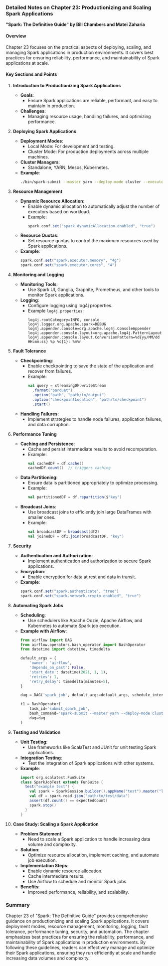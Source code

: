 ### Detailed Notes on Chapter 23: Productionizing and Scaling Spark Applications
**"Spark: The Definitive Guide" by Bill Chambers and Matei Zaharia**

#### **Overview**
Chapter 23 focuses on the practical aspects of deploying, scaling, and managing Spark applications in production environments. It covers best practices for ensuring reliability, performance, and maintainability of Spark applications at scale.

#### **Key Sections and Points**

1. **Introduction to Productionizing Spark Applications**
   - **Goals**:
     - Ensure Spark applications are reliable, performant, and easy to maintain in production.
   - **Challenges**:
     - Managing resource usage, handling failures, and optimizing performance.

2. **Deploying Spark Applications**
   - **Deployment Modes**:
     - Local Mode: For development and testing.
     - Cluster Mode: For production deployments across multiple machines.
   - **Cluster Managers**:
     - Standalone, YARN, Mesos, Kubernetes.
   - **Example**:
     ```sh
     ./bin/spark-submit --master yarn --deploy-mode cluster --executor-memory 4G --num-executors 50 <application-jar> [application-arguments]
     ```

3. **Resource Management**
   - **Dynamic Resource Allocation**:
     - Enable dynamic allocation to automatically adjust the number of executors based on workload.
     - Example:
       ```scala
       spark.conf.set("spark.dynamicAllocation.enabled", "true")
       ```
   - **Resource Quotas**:
     - Set resource quotas to control the maximum resources used by Spark applications.
   - **Example**:
     ```scala
     spark.conf.set("spark.executor.memory", "4g")
     spark.conf.set("spark.executor.cores", "4")
     ```

4. **Monitoring and Logging**
   - **Monitoring Tools**:
     - Use Spark UI, Ganglia, Graphite, Prometheus, and other tools to monitor Spark applications.
   - **Logging**:
     - Configure logging using log4j properties.
     - Example `log4j.properties`:
       ```properties
       log4j.rootCategory=INFO, console
       log4j.logger.org.apache.spark=DEBUG
       log4j.appender.console=org.apache.log4j.ConsoleAppender
       log4j.appender.console.layout=org.apache.log4j.PatternLayout
       log4j.appender.console.layout.ConversionPattern=%d{yy/MM/dd HH:mm:ss} %p %c{1}: %m%n
       ```

5. **Fault Tolerance**
   - **Checkpointing**:
     - Enable checkpointing to save the state of the application and recover from failures.
     - Example:
       ```scala
       val query = streamingDF.writeStream
         .format("parquet")
         .option("path", "path/to/output")
         .option("checkpointLocation", "path/to/checkpoint")
         .start()
       ```
   - **Handling Failures**:
     - Implement strategies to handle node failures, application failures, and data corruption.

6. **Performance Tuning**
   - **Caching and Persistence**:
     - Cache and persist intermediate results to avoid recomputation.
     - Example:
       ```scala
       val cachedDF = df.cache()
       cachedDF.count()  // triggers caching
       ```
   - **Data Partitioning**:
     - Ensure data is partitioned appropriately to optimize processing.
     - Example:
       ```scala
       val partitionedDF = df.repartition($"key")
       ```
   - **Broadcast Joins**:
     - Use broadcast joins to efficiently join large DataFrames with smaller ones.
     - Example:
       ```scala
       val broadcastDF = broadcast(df2)
       val joinedDF = df1.join(broadcastDF, "key")
       ```

7. **Security**
   - **Authentication and Authorization**:
     - Implement authentication and authorization to secure Spark applications.
   - **Encryption**:
     - Enable encryption for data at rest and data in transit.
   - **Example**:
     ```scala
     spark.conf.set("spark.authenticate", "true")
     spark.conf.set("spark.network.crypto.enabled", "true")
     ```

8. **Automating Spark Jobs**
   - **Scheduling**:
     - Use schedulers like Apache Oozie, Apache Airflow, and Kubernetes to automate Spark job execution.
   - **Example with Airflow**:
     ```python
     from airflow import DAG
     from airflow.operators.bash_operator import BashOperator
     from datetime import datetime, timedelta

     default_args = {
         'owner': 'airflow',
         'depends_on_past': False,
         'start_date': datetime(2021, 1, 1),
         'retries': 1,
         'retry_delay': timedelta(minutes=5),
     }

     dag = DAG('spark_job', default_args=default_args, schedule_interval='@daily')

     t1 = BashOperator(
         task_id='submit_spark_job',
         bash_command='spark-submit --master yarn --deploy-mode cluster --executor-memory 4G --num-executors 50 <application-jar> [application-arguments]',
         dag=dag
     )
     ```

9. **Testing and Validation**
   - **Unit Testing**:
     - Use frameworks like ScalaTest and JUnit for unit testing Spark applications.
   - **Integration Testing**:
     - Test the integration of Spark applications with other systems.
   - **Example**:
     ```scala
     import org.scalatest.FunSuite
     class SparkJobTest extends FunSuite {
       test("example test") {
         val spark = SparkSession.builder().appName("test").master("local").getOrCreate()
         val df = spark.read.json("path/to/test/data")
         assert(df.count() == expectedCount)
         spark.stop()
       }
     }
     ```

10. **Case Study: Scaling a Spark Application**
    - **Problem Statement**:
      - Need to scale a Spark application to handle increasing data volume and complexity.
    - **Solution**:
      - Optimize resource allocation, implement caching, and automate job execution.
    - **Implementation Steps**:
      - Enable dynamic resource allocation.
      - Cache intermediate results.
      - Use Airflow to schedule and monitor Spark jobs.
    - **Benefits**:
      - Improved performance, reliability, and scalability.

### **Summary**
Chapter 23 of "Spark: The Definitive Guide" provides comprehensive guidance on productionizing and scaling Spark applications. It covers deployment modes, resource management, monitoring, logging, fault tolerance, performance tuning, security, and automation. The chapter emphasizes best practices for ensuring the reliability, performance, and maintainability of Spark applications in production environments. By following these guidelines, readers can effectively manage and optimize their Spark applications, ensuring they run efficiently at scale and handle increasing data volumes and complexity.